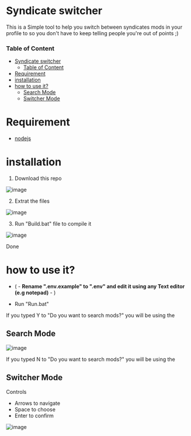 # Syndicate switcher

This is a Simple tool to help you switch between syndicates mods in your profile to so you don't have to keep telling people you're out of points ;)

### Table of Content

- [Syndicate switcher](#syndicate-switcher)
    - [Table of Content](#table-of-content)
- [Requirement](#requirement)
- [installation](#installation)
- [how to use it?](#how-to-use-it)
  - [Search Mode](#search-mode)
  - [Switcher Mode](#switcher-mode)

# Requirement

- [nodejs](https://nodejs.org/en/)

# installation

1. Download this repo

![image](https://i.imgur.com/D60SJwS.gif)

2. Extrat the files

![image](https://i.imgur.com/PeAuKxa.gif)

3. Run "Build.bat" file to compile it

![image](https://i.imgur.com/NH93HjJ.gif)

Done

# how to use it?

- ( - **Rename ".env.example" to ".env" and edit it using any Text editor (e.g notepad)** - )

- Run "Run.bat"

If you typed Y to "Do you want to search mods?" you will be using the

## Search Mode

![image](https://i.imgur.com/zcZanwV.gif)

If you typed N to "Do you want to search mods?" you will be using the

## Switcher Mode

Controls

- Arrows to navigate
- Space to choose
- Enter to confirm

![image](https://i.imgur.com/4LanCJX.gif)
